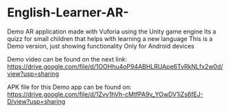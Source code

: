 # English-Learner-AR-
Demo AR application made with Vuforia using the Unity game engine
Its a quizz for small children that helps with learning a new language
This is a Demo version, just showing functionality
Only for Android devices

Demo video can be found on the next link: https://drive.google.com/file/d/1OOHhu4oP94ABHLRUApe6TvRkNLfx2w0d/view?usp=sharing

APK file for this Demo app can be found on: https://drive.google.com/file/d/1Zvy1hVh-cMtfPA9v_YOwDV1iZs6fEJ-D/view?usp=sharing

